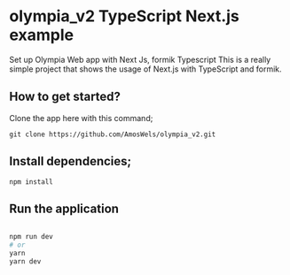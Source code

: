 # olympia_v2 TypeScript Next.js example
Set up Olympia Web app with Next Js, formik Typescript
This is a really simple project that shows the usage of Next.js with TypeScript and formik.

## How to get started?
Clone the app here with this command;
```
git clone https://github.com/AmosWels/olympia_v2.git
```

## Install dependencies;
```
npm install
```

## Run the application

```bash

npm run dev
# or
yarn
yarn dev
```


